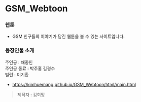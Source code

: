 # GSM_Webtoon

### 웹툰
- GSM 친구들의 이야기가 담긴 웹툰을 볼 수 있는 사이트입니다.

### 등장인물 소개
주인공 : 채종인  
주인공 동료 : 박주홍 김경수  
빌런 : 이기환  

- https://kimhuemang.github.io/GSM_Webtoon/html/main.html
  
> 제작자 : 김희망 
